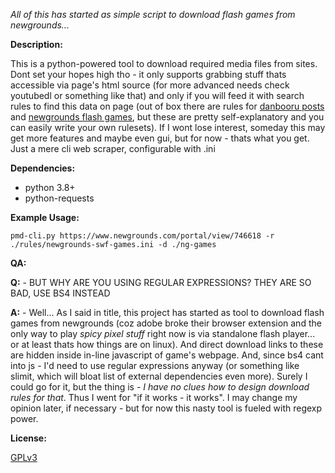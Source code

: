 *All of this has started as simple script to download flash games from newgrounds...*

**Description:**

This is a python-powered tool to download required media files from sites. Dont set your hopes high tho - it only supports grabbing stuff thats accessible via page's html source (for more advanced needs check youtubedl or something like that) and only if you will feed it with search rules to find this data on page (out of box there are rules for [danbooru posts](./rules/danbooru-media.ini) and [newgrounds flash games](./rules/newgrounds-swf-games.ini), but these are pretty self-explanatory and you can easily write your own rulesets). If I wont lose interest, someday this may get more features and maybe even gui, but for now - thats what you get. Just a mere cli web scraper, configurable with .ini

**Dependencies:**

- python 3.8+
- python-requests

**Example Usage:**

`pmd-cli.py https://www.newgrounds.com/portal/view/746618 -r ./rules/newgrounds-swf-games.ini -d ./ng-games`

**QA:**

**Q:** - BUT WHY ARE YOU USING REGULAR EXPRESSIONS? THEY ARE SO BAD, USE BS4 INSTEAD

**A:** - Well... As I said in title, this project has started as tool to download flash games from newgrounds (coz adobe broke their browser extension and the only way to play *spicy pixel stuff* right now is via standalone flash player... or at least thats how things are on linux). And direct download links to these are hidden inside in-line javascript of game's webpage. And, since bs4 cant into js - I'd need to use regular expressions anyway (or something like slimit, which will bloat list of external dependencies even more). Surely I could go for it, but the thing is - *I have no clues how to design download rules for that*. Thus I went for "if it works - it works". I may change my opinion later, if necessary - but for now this nasty tool is fueled with regexp power.

**License:**

[GPLv3](LICENSE)
